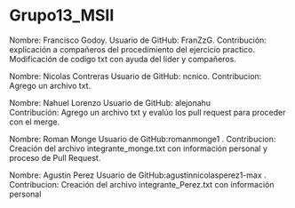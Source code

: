  # Grupo13_MSII

Nombre: Francisco Godoy.
Usuario de GitHub: FranZzG.
Contribución: explicación a compañeros del procedimiento del ejercicio practico.
Modificación de codigo txt con ayuda del lider y compañeros.


Nombre: Nicolas Contreras Usuario de GitHub: ncnico. Contribucion: Agrego un archivo txt.

Nombre: Nahuel Lorenzo
Usuario de GitHub: alejonahu    
Contribución: Agrego un archivo txt y evalúo los
pull request para proceder con el merge.


Nombre: Roman Monge Usuario de GitHub:romanmonge1 . Contribucion: Creación del archivo integrante_monge.txt con información personal y proceso de Pull Request.



Nombre: Agustin Perez Usuario de GitHub:agustinnicolasperez1-max . Contribucion: Creación del archivo integrante_Perez.txt con información personal
